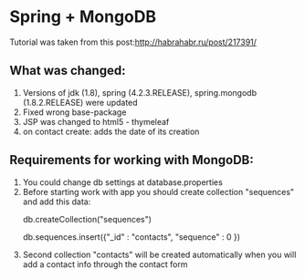 <h1>Spring + MongoDB</h1>

Tutorial was taken from this post:http://habrahabr.ru/post/217391/

<h2>What was changed:</h2>
<ol>
    <li>Versions of jdk (1.8), spring (4.2.3.RELEASE), spring.mongodb (1.8.2.RELEASE) were updated</li>
    <li>Fixed wrong base-package</li>
    <li>JSP was changed to html5 - thymeleaf</li>
    <li>on contact create: adds the date of its creation</li>
</ol>

<h2>Requirements for working with MongoDB:</h2>
<ol>
    <li>You could change db settings at database.properties</li>
    <li>Before starting work with app you should create collection "sequences" and add this data:
        <p>db.createCollection("sequences")</p>
        <p>db.sequences.insert({"_id" : "contacts", "sequence" : 0 })</p>
    </li>
    <li>Second collection "contacts" will be created automatically when you will add a contact info through the contact form</li>
</ol>

